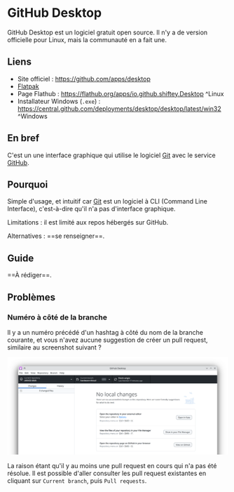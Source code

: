 # GitHub Desktop 
GitHub Desktop est un logiciel gratuit open source. 
Il n'y a de version officielle pour Linux, mais la communauté en a fait une. 

## Liens 
- Site officiel : https://github.com/apps/desktop 
- [Flatpak](appstream:io.github.shiftey.Desktop) 
- Page Flathub : https://flathub.org/apps/io.github.shiftey.Desktop ^Linux
- Installateur Windows (`.exe`) : https://central.github.com/deployments/desktop/desktop/latest/win32 ^Windows

## En bref 
C'est un une interface graphique qui utilise le logiciel [Git](Git.md) avec le service [GitHub](GitHub.md). 

## Pourquoi 
Simple d'usage, et intuitif car [Git](Git.md) est un logiciel à CLI (Command Line Interface), c'est-à-dire qu'il n'a pas d'interface graphique. 

Limitations : il est limité aux repos hébergés sur GitHub. 

Alternatives : ==se renseigner==. 

## Guide 
==À rédiger==. 

## Problèmes 
### Numéro à côté de la branche  
Il y a un numéro précédé d'un hashtag à côté du nom de la branche courante, et vous n'avez aucune suggestion de créer un pull request, similaire au screenshot suivant ? 

![](attachments/Screenshot_20250526_133450_cant_pull_request.png)

La raison étant qu'il y au moins une pull request en cours qui n'a pas été résolue. 
Il est possible d'aller consulter les pull request existantes en cliquant sur `Current branch`, puis `Pull requests`. 


